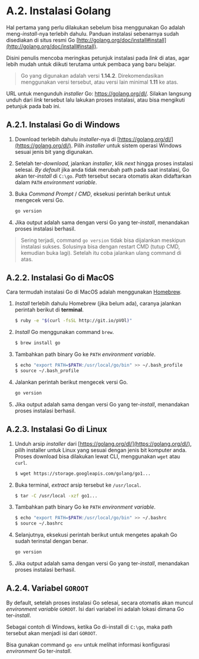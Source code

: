 # A.2. Instalasi Golang

Hal pertama yang perlu dilakukan sebelum bisa menggunakan Go adalah meng-*install*-nya terlebih dahulu. Panduan instalasi sebenarnya sudah disediakan di situs resmi Go [http://golang.org/doc/install#install](http://golang.org/doc/install#install).

Disini penulis mencoba meringkas petunjuk instalasi pada *link* di atas, agar lebih mudah untuk diikuti terutama untuk pembaca yang baru belajar.

> Go yang digunakan adalah versi **1.14.2**. Direkomendasikan menggunakan versi tersebut, atau versi lain minimal **1.11** ke atas.

URL untuk mengunduh *installer* Go: https://golang.org/dl/. Silakan langsung unduh dari *link* tersebut lalu lakukan proses instalasi, atau bisa mengikuti petunjuk pada bab ini.

## A.2.1. Instalasi Go di Windows

 1. Download terlebih dahulu *installer*-nya di [https://golang.org/dl/](https://golang.org/dl/). Pilih *installer* untuk sistem operasi Windows sesuai jenis bit yang digunakan.

 2. Setelah ter-*download*, jalankan *installer*, klik *next* hingga proses instalasi selesai. *By default* jika anda tidak merubah path pada saat instalasi, Go akan ter-*install* di `C:\go`. *Path* tersebut secara otomatis akan didaftarkan dalam `PATH` *environment variable*.

 3. Buka *Command Prompt* / *CMD*, eksekusi perintah berikut untuk mengecek versi Go.

    ```bash
    go version
    ```

 4. Jika output adalah sama dengan versi Go yang ter-*install*, menandakan proses instalasi berhasil.

> Sering terjadi, command `go version` tidak bisa dijalankan meskipun instalasi sukses. Solusinya bisa dengan restart CMD (tutup CMD, kemudian buka lagi). Setelah itu coba jalankan ulang command di atas.

## A.2.2. Instalasi Go di MacOS

Cara termudah instalasi Go di MacOS adalah menggunakan [Homebrew](http://brew.sh/).

 1. *Install* terlebih dahulu Homebrew (jika belum ada), caranya jalankan perintah berikut di **terminal**.

    ```bash
    $ ruby -e "$(curl -fsSL http://git.io/pVOl)"
    ```

 2. *Install* Go menggunakan command `brew`.

    ```bash
    $ brew install go
    ```

 3. Tambahkan path binary Go ke `PATH` *environment variable*.

    ```bash
    $ echo "export PATH=$PATH:/usr/local/go/bin" >> ~/.bash_profile
    $ source ~/.bash_profile
    ```

 4. Jalankan perintah berikut mengecek versi Go.

    ```bash
    go version
    ```

 5. Jika output adalah sama dengan versi Go yang ter-*install*, menandakan proses instalasi berhasil.

## A.2.3. Instalasi Go di Linux

 1. Unduh arsip *installer* dari [https://golang.org/dl/](https://golang.org/dl/), pilih installer untuk Linux yang sesuai dengan jenis bit komputer anda. Proses download bisa dilakukan lewat CLI, menggunakan `wget` atau `curl`.

    ```bash
    $ wget https://storage.googleapis.com/golang/go1...
    ```

 2. Buka terminal, *extract* arsip tersebut ke `/usr/local`.

    ```bash
    $ tar -C /usr/local -xzf go1...
    ```

 3. Tambahkan path binary Go ke `PATH` *environment variable*.

    ```bash
    $ echo "export PATH=$PATH:/usr/local/go/bin" >> ~/.bashrc
    $ source ~/.bashrc
    ```

 4. Selanjutnya, eksekusi perintah berikut untuk mengetes apakah Go sudah terinstal dengan benar.

    ```bash
    go version
    ```

 5. Jika output adalah sama dengan versi Go yang ter-*install*, menandakan proses instalasi berhasil.

## A.2.4. Variabel `GOROOT`

By default, setelah proses instalasi Go selesai, secara otomatis akan muncul *environment variable* `GOROOT`. Isi dari variabel ini adalah lokasi dimana Go ter-*install*.

Sebagai contoh di Windows, ketika Go di-install di `C:\go`, maka path tersebut akan menjadi isi dari `GOROOT`.

Bisa gunakan command `go env` untuk melihat informasi konfigurasi *environment* Go ter-*install*.
